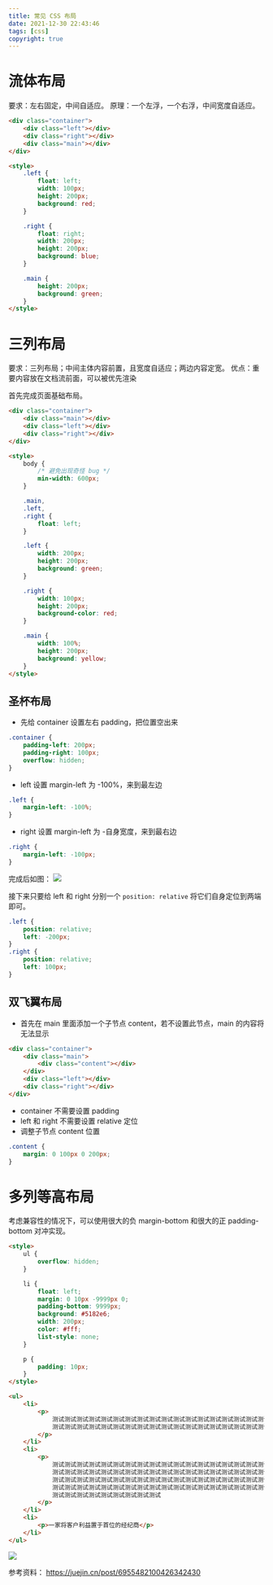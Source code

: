 ```yaml
---
title: 常见 CSS 布局
date: 2021-12-30 22:43:46
tags: [css]
copyright: true
---
```


# 流体布局
要求：左右固定，中间自适应。
原理：一个左浮，一个右浮，中间宽度自适应。
```html
<div class="container">
    <div class="left"></div>
    <div class="right"></div>
    <div class="main"></div>
</div>

<style>
    .left {
        float: left;
        width: 100px;
        height: 200px;
        background: red;
    }

    .right {
        float: right;
        width: 200px;
        height: 200px;
        background: blue;
    }

    .main {
        height: 200px;
        background: green;
    }
</style>
```

# 三列布局
要求：三列布局；中间主体内容前置，且宽度自适应；两边内容定宽。
优点：重要内容放在文档流前面，可以被优先渲染

首先完成页面基础布局。
```html
<div class="container">
    <div class="main"></div>
    <div class="left"></div>
    <div class="right"></div>
</div>

<style>
    body {
        /* 避免出现奇怪 bug */
        min-width: 600px;
    }

    .main,
    .left,
    .right {
        float: left;
    }

    .left {
        width: 200px;
        height: 200px;
        background: green;
    }

    .right {
        width: 100px;
        height: 200px;
        background-color: red;
    }

    .main {
        width: 100%;
        height: 200px;
        background: yellow;
    }
</style>
```

## 圣杯布局
- 先给 container 设置左右 padding，把位置空出来
```css
.container {
    padding-left: 200px;
    padding-right: 100px;
    overflow: hidden;
}
```
- left 设置 margin-left 为 -100%，来到最左边
```css
.left {
    margin-left: -100%;
}
```
- right 设置 margin-left 为 -自身宽度，来到最右边
```css
.right {
    margin-left: -100px;
}
```
完成后如图：
![](https://cdn.jsdelivr.net/gh/Flower-F/picture@main/img/232316.jpg)

接下来只要给 left 和 right 分别一个 `position: relative` 将它们自身定位到两端即可。
```css
.left {
    position: relative;
    left: -200px;
}
.right {
    position: relative;
    left: 100px;
}
```

## 双飞翼布局
- 首先在 main 里面添加一个子节点 content，若不设置此节点，main 的内容将无法显示
```html
<div class="container">
    <div class="main">
        <div class="content"></div>
    </div>
    <div class="left"></div>
    <div class="right"></div>
</div>
```
- container 不需要设置 padding
- left 和 right 不需要设置 relative 定位
- 调整子节点 content 位置
```css
.content {
    margin: 0 100px 0 200px;
}
```

# 多列等高布局
考虑兼容性的情况下，可以使用很大的负 margin-bottom 和很大的正 padding-bottom 对冲实现。
```html
<style>
    ul {
        overflow: hidden;
    }

    li {
        float: left;
        margin: 0 10px -9999px 0;
        padding-bottom: 9999px;
        background: #5182e6;
        width: 200px;
        color: #fff;
        list-style: none;
    }

    p {
        padding: 10px;
    }
</style>

<ul>
    <li>
        <p>
            测试测试测试测试测试测试测试测试测试测试测试测试测试测试测试测试测试测试
            测试测试测试测试测试测试测试测试测试测试测试测试测试测试测试测试测试测试
        </p>
    </li>
    <li>
        <p>
            测试测试测试测试测试测试测试测试测试测试测试测试测试测试测试测试测试测试
            测试测试测试测试测试测试测试测试测试测试测试测试测试测试测试测试测试测试
            测试测试测试测试测试测试测试测试测试测试测试测试测试测试测试测试测试测试
            测试测试测试测试测试测试测试测试测试测试测试测试测试测试测试测试测试测试
            测试测试测试测试测试测试测试测试测试
        </p>
    </li>
    <li>
        <p>一家将客户利益置于首位的经纪商</p>
    </li>
</ul>
```
![](https://cdn.jsdelivr.net/gh/Flower-F/picture@main/img/164755.jpg)

参考资料：
https://juejin.cn/post/6955482100426342430